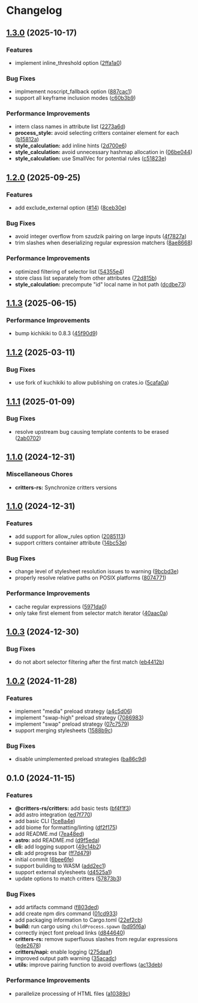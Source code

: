 # Changelog

## [1.3.0](https://github.com/michaelhthomas/critters-rs/compare/critters-rs-v1.2.0...critters-rs-v1.3.0) (2025-10-17)


### Features

* implement inline_threshold option ([2ffa1a0](https://github.com/michaelhthomas/critters-rs/commit/2ffa1a092c0939cfdb806b011d8d913f6ae3f900))


### Bug Fixes

* implmement noscript_fallback option ([887cac1](https://github.com/michaelhthomas/critters-rs/commit/887cac122866c96c65ea9901cf987c412e3b6908))
* support all keyframe inclusion modes ([c60b3b9](https://github.com/michaelhthomas/critters-rs/commit/c60b3b9f06154f6dd87e7f0e790d2817b97300ef))


### Performance Improvements

* intern class names in attribute list ([2273a6d](https://github.com/michaelhthomas/critters-rs/commit/2273a6d04d03508bb574bc225fe6ae5217086c94))
* **process_style:** avoid selecting critters container element for each ([b15812a](https://github.com/michaelhthomas/critters-rs/commit/b15812a8293a809cbeefa9bd76c4b0a2ec7592a3))
* **style_calculation:** add inline hints ([2d700e6](https://github.com/michaelhthomas/critters-rs/commit/2d700e63f73789ac16fa65867b9fb37f4b356ef0))
* **style_calculation:** avoid unnecessary hashmap allocation in ([06be044](https://github.com/michaelhthomas/critters-rs/commit/06be044c8a3594c6eda7171f0a744c0fa22cdde2))
* **style_calculation:** use SmallVec for potential rules ([c51823e](https://github.com/michaelhthomas/critters-rs/commit/c51823e8ca6f703e5104964df7857c51e81ee96a))

## [1.2.0](https://github.com/michaelhthomas/critters-rs/compare/critters-rs-v1.1.3...critters-rs-v1.2.0) (2025-09-25)


### Features

* add exclude_external option ([#14](https://github.com/michaelhthomas/critters-rs/issues/14)) ([8ceb30e](https://github.com/michaelhthomas/critters-rs/commit/8ceb30eadc0413f6d5789dc31612e4fb3ae586f7))


### Bug Fixes

* avoid integer overflow from szudzik pairing on large inputs ([4f7827a](https://github.com/michaelhthomas/critters-rs/commit/4f7827a37c6f224473544b72d796e1e811a6d681))
* trim slashes when deserializing regular expression matchers ([8ae8668](https://github.com/michaelhthomas/critters-rs/commit/8ae86687ce74f801babe3e01c135339057cba841))


### Performance Improvements

* optimized filtering of selector list ([54355e4](https://github.com/michaelhthomas/critters-rs/commit/54355e4ee7e0618e2e7ffb1059e6ecce933b58fe))
* store class list separately from other attributes ([72d815b](https://github.com/michaelhthomas/critters-rs/commit/72d815b595ebbd4f23fabce7acc3dbb463b37ae4))
* **style_calculation:** precompute "id" local name in hot path ([dcdbe73](https://github.com/michaelhthomas/critters-rs/commit/dcdbe73a9565845754846784ded2f4bf373c289c))

## [1.1.3](https://github.com/michaelhthomas/critters-rs/compare/critters-rs-v1.1.2...critters-rs-v1.1.3) (2025-06-15)


### Performance Improvements

* bump kichikiki to 0.8.3 ([45f90d9](https://github.com/michaelhthomas/critters-rs/commit/45f90d93da79aa63fd083e5d6f2f2915792db056))

## [1.1.2](https://github.com/michaelhthomas/critters-rs/compare/critters-rs-v1.1.1...critters-rs-v1.1.2) (2025-03-11)


### Bug Fixes

* use fork of kuchikiki to allow publishing on crates.io ([5cafa0a](https://github.com/michaelhthomas/critters-rs/commit/5cafa0a599de6f7836101d54b64fa01b92ad181a))

## [1.1.1](https://github.com/michaelhthomas/critters-rs/compare/critters-rs-v1.1.0...critters-rs-v1.1.1) (2025-01-09)


### Bug Fixes

* resolve upstream bug causing template contents to be erased ([2ab0702](https://github.com/michaelhthomas/critters-rs/commit/2ab0702178ca6b9bfa5c4afe1874c510dcd82b5f))

## [1.1.0](https://github.com/michaelhthomas/critters-rs/compare/critters-rs-v1.1.0...critters-rs-v1.1.0) (2024-12-31)


### Miscellaneous Chores

* **critters-rs:** Synchronize critters versions

## [1.1.0](https://github.com/michaelhthomas/critters-rs/compare/critters-rs-v1.0.3...critters-rs-v1.1.0) (2024-12-31)


### Features

* add support for allow_rules option ([2085113](https://github.com/michaelhthomas/critters-rs/commit/20851131776909c610e0fe740486e053a500d550))
* support critters container attribute ([14bc53e](https://github.com/michaelhthomas/critters-rs/commit/14bc53e50a8e5a2d8854f9847e2b75dbd3e5ef62))


### Bug Fixes

* change level of stylesheet resolution issues to warning ([9bcbd3e](https://github.com/michaelhthomas/critters-rs/commit/9bcbd3eb648de7482150b9f77e71dc4d254f65a5))
* properly resolve relative paths on POSIX platforms ([8074771](https://github.com/michaelhthomas/critters-rs/commit/807477199aac257ffda9968c26a60048b8b7fd62))


### Performance Improvements

* cache regular expressions ([5971da0](https://github.com/michaelhthomas/critters-rs/commit/5971da093188f6b8d174fe2929cffe88d3079e90))
* only take first element from selector match iterator ([40aac0a](https://github.com/michaelhthomas/critters-rs/commit/40aac0ab7759c7718726be18703ee91f42bbf4d8))

## [1.0.3](https://github.com/michaelhthomas/critters-rs/compare/critters-rs-v1.0.2...critters-rs-v1.0.3) (2024-12-30)


### Bug Fixes

* do not abort selector filtering after the first match ([eb4412b](https://github.com/michaelhthomas/critters-rs/commit/eb4412bcbd5b42fbb401d389b2ae1f48f1d81389))

## [1.0.2](https://github.com/michaelhthomas/critters-rs/compare/critters-rs-v0.1.0...critters-rs-v1.0.2) (2024-11-28)


### Features

* implement "media" preload strategy ([a4c5d06](https://github.com/michaelhthomas/critters-rs/commit/a4c5d063cd7c3bcb1992c3f038f996ccdb471d4b))
* implement "swap-high" preload strategy ([7086983](https://github.com/michaelhthomas/critters-rs/commit/7086983165ff3a49544c8c028193b0832652dc36))
* implement "swap" preload strategy ([07c7579](https://github.com/michaelhthomas/critters-rs/commit/07c75796a387f82d6269c91d75ceac2b8179b058))
* support merging stylesheets ([1588b9c](https://github.com/michaelhthomas/critters-rs/commit/1588b9c81dbf499ade82348febb7561e09af8ebf))


### Bug Fixes

* disable unimplemented preload strategies ([ba86c9d](https://github.com/michaelhthomas/critters-rs/commit/ba86c9d59bf5813c3f73d65c1d3385c95766efa3))

## 0.1.0 (2024-11-15)


### Features

* **@critters-rs/critters:** add basic tests ([bf4f1f3](https://github.com/michaelhthomas/critters-rs/commit/bf4f1f330dfe39f3a31e55385aaa2590f021eeea))
* add astro integration ([ed7f770](https://github.com/michaelhthomas/critters-rs/commit/ed7f770ce4f3130b1eb791466d0a5b41b9181622))
* add basic CLI ([1ce8a4e](https://github.com/michaelhthomas/critters-rs/commit/1ce8a4e3d3de5f1b352310773f35d05861180e31))
* add biome for formatting/linting ([df2f175](https://github.com/michaelhthomas/critters-rs/commit/df2f1754df12c1e6d671751b94600d372bc61768))
* add README.md ([7ea48ed](https://github.com/michaelhthomas/critters-rs/commit/7ea48ed78fea0e6fb34a307d803744bab662745a))
* **astro:** add README.md ([d9f5eda](https://github.com/michaelhthomas/critters-rs/commit/d9f5eda600d5967bddcacac9f4896d14f57c3ff6))
* **cli:** add logging support ([49c14b2](https://github.com/michaelhthomas/critters-rs/commit/49c14b2c9075b6b4a1c8e5dc4a075c3183992c9f))
* **cli:** add progress bar ([ff7d479](https://github.com/michaelhthomas/critters-rs/commit/ff7d47968cc943e6aba28a8945e186118eb7f46e))
* initial commit ([6bee6fe](https://github.com/michaelhthomas/critters-rs/commit/6bee6fe889ba7a836f7e3dffa8b72cd7858f5ecc))
* support building to WASM ([add2ec1](https://github.com/michaelhthomas/critters-rs/commit/add2ec10e688dd43e07312956659e40e9693226c))
* support external stylesheets ([d4525a1](https://github.com/michaelhthomas/critters-rs/commit/d4525a1ae2c4473ebf8cad578ddaf54afab5521f))
* update options to match critters ([57873b3](https://github.com/michaelhthomas/critters-rs/commit/57873b3c8e30b66c0328ffc5afebbdcf069fb6fc))


### Bug Fixes

* add artifacts command ([f803ded](https://github.com/michaelhthomas/critters-rs/commit/f803dedc0de2b41fba50cb739591f6b324ab2c07))
* add create npm dirs command ([01cd933](https://github.com/michaelhthomas/critters-rs/commit/01cd93357f3b0f7f4fe44e2b5d78794aca812a43))
* add packaging information to Cargo.toml ([22ef2cb](https://github.com/michaelhthomas/critters-rs/commit/22ef2cbbeb3068fcf1176e9ea3dc03b1015b1649))
* **build:** run cargo using `childProcess.spawn` ([bd95f6a](https://github.com/michaelhthomas/critters-rs/commit/bd95f6a108ca95a63fa973e9dd4fb54db9310f77))
* correctly inject font preload links ([d844640](https://github.com/michaelhthomas/critters-rs/commit/d844640c03c7eec58ee99c59add4e6c4b0ce6432))
* **critters-rs:** remove superfluous slashes from regular expressions ([ede2678](https://github.com/michaelhthomas/critters-rs/commit/ede2678a78ce581341f6ae6b24b9a4ea8e690570))
* **critters/napi:** enable logging ([275daaf](https://github.com/michaelhthomas/critters-rs/commit/275daafa2eb82c5b579e59b810a155e8b2a672ad))
* improved output path warning ([35acadc](https://github.com/michaelhthomas/critters-rs/commit/35acadc8820fb0d308a2349f0a9aca02b537f2e0))
* **utils:** improve pairing function to avoid overflows ([ac13deb](https://github.com/michaelhthomas/critters-rs/commit/ac13deb211d268f0a364b0b03303aef6d8811283))


### Performance Improvements

* parallelize processing of HTML files ([a10389c](https://github.com/michaelhthomas/critters-rs/commit/a10389ce5a13dd89fe6e5b790051524bad7b3338))
